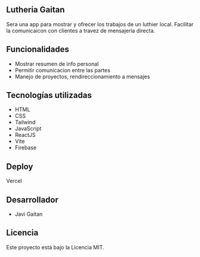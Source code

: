 
## Lutheria Gaitan

Sera una app para mostrar y ofrecer los trabajos de un luthier local. 
Facilitar la comunicaicon con clientes a travez de mensajeria directa.

## Funcionalidades

- Mostrar resumen de info personal
- Permitir comunicacion entre las partes
- Manejo de proyectos, rendireccionamiento a mensajes

## Tecnologías utilizadas

- HTML
- CSS
- Tailwind
- JavaScript
- ReactJS
- Vite
- Firebase

## Deploy

Vercel

## Desarrollador

- Javi Gaitan


## Licencia

Este proyecto está bajo la Licencia MIT. 
